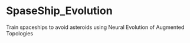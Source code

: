 # SpaseShip_Evolution
Train spaceships to avoid asteroids using Neural Evolution of Augmented Topologies
